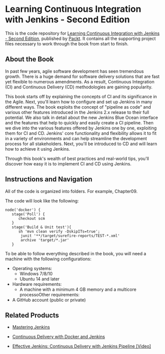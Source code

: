 # Learning Continuous Integration with Jenkins - Second Edition
This is the code repository for [Learning Continuous Integration with Jenkins - Second Edition](https://www.packtpub.com/virtualization-and-cloud/learning-continuous-integration-jenkins-second-edition?utm_source=github&utm_medium=repository&utm_campaign=9781788479356), published by [Packt](https://www.packtpub.com/?utm_source=github). It contains all the supporting project files necessary to work through the book from start to finish.
## About the Book
In past few years, agile software development has seen tremendous growth. There is a huge demand for software delivery solutions that are fast yet flexible to numerous amendments. As a result, Continuous Integration (CI) and Continuous Delivery (CD) methodologies are gaining popularity.

This book starts off by explaining the concepts of CI and its significance in the Agile. Next, you'll learn how to configure and set up Jenkins in many different ways. The book exploits the concept of "pipeline as code" and various other features introduced in the Jenkins 2.x release to their full potential. We also talk in detail about the new Jenkins Blue Ocean interface and the features that help to quickly and easily create a CI pipeline. Then we dive into the various features offered by Jenkins one by one, exploiting them for CI and CD. Jenkins' core functionality and flexibility allows it to fit in a variety of environments and can help streamline the development process for all stakeholders. Next, you'll be introduced to CD and will learn how to achieve it using Jenkins.

Through this book's wealth of best practices and real-world tips, you'll discover how easy it is to implement CI and CD using Jenkins.

## Instructions and Navigation
All of the code is organized into folders. For example, Chapter09.



The code will look like the following:
```
node('docker') {
   stage('Poll') {
      checkout scm
   }
   stage('Build & Unit test'){
      sh 'mvn clean verify -DskipITs=true';
       junit '**/target/surefire-reports/TEST-*.xml'
       archive 'target/*.jar'
   }
```

To be able to follow everything described in the book, you will need a machine with the following configurations:
* Operating systems:
  * Windows 7/8/10
  * Ubuntu 14 and later
* Hardware requirements:
  * A machine with a minimum 4 GB memory and a multicore processoOther requirements:
* A GitHub account (public or private)

## Related Products
* [Mastering Jenkins](https://www.packtpub.com/application-development/mastering-jenkins?utm_source=github&utm_medium=repository&utm_campaign=9781784390891)

* [Continuous Delivery with Docker and Jenkins](https://www.packtpub.com/networking-and-servers/continuous-delivery-docker-and-jenkins?utm_source=github&utm_medium=repository&utm_campaign=9781787125230)

* [Effective Jenkins: Continuous Delivery with Jenkins Pipeline [Video]](https://www.packtpub.com/networking-and-servers/effective-jenkins-continuous-delivery-jenkins-pipeline-video?utm_source=github&utm_medium=repository&utm_campaign=9781788477710)
